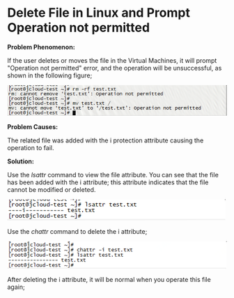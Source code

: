 # Delete File in Linux and Prompt Operation not permitted

**Problem Phenomenon:**

If the user deletes or moves the file in the Virtual Machines, it will prompt "Operation not permitted" error, and the operation will be unsuccessful, as shown in the following figure;

![](https://github.com/jdcloudcom/cn/blob/cn-VirtualMachine-Linux/image/Elastic-Compute/Virtual-Machine/Linux/Linux%E5%88%A0%E9%99%A4%E6%96%87%E4%BB%B6%E6%8F%90%E7%A4%BAOperation%20not%20permitted01.png)


**Problem Causes:**

The related file was added with the i protection attribute causing the operation to fail.


**Solution:**

Use the *lsattr* command to view the file attribute. You can see that the file has been added with the i attribute; this attribute indicates that the file cannot be modified or deleted.

![](https://github.com/jdcloudcom/cn/blob/cn-VirtualMachine-Linux/image/Elastic-Compute/Virtual-Machine/Linux/Linux%E5%88%A0%E9%99%A4%E6%96%87%E4%BB%B6%E6%8F%90%E7%A4%BAOperation%20not%20permitted02.png)


Use the *chattr* command to delete the i attribute;

![](https://github.com/jdcloudcom/cn/blob/cn-VirtualMachine-Linux/image/Elastic-Compute/Virtual-Machine/Linux/Linux%E5%88%A0%E9%99%A4%E6%96%87%E4%BB%B6%E6%8F%90%E7%A4%BAOperation%20not%20permitted03.png)

After deleting the i attribute, it will be normal when you operate this file again;
